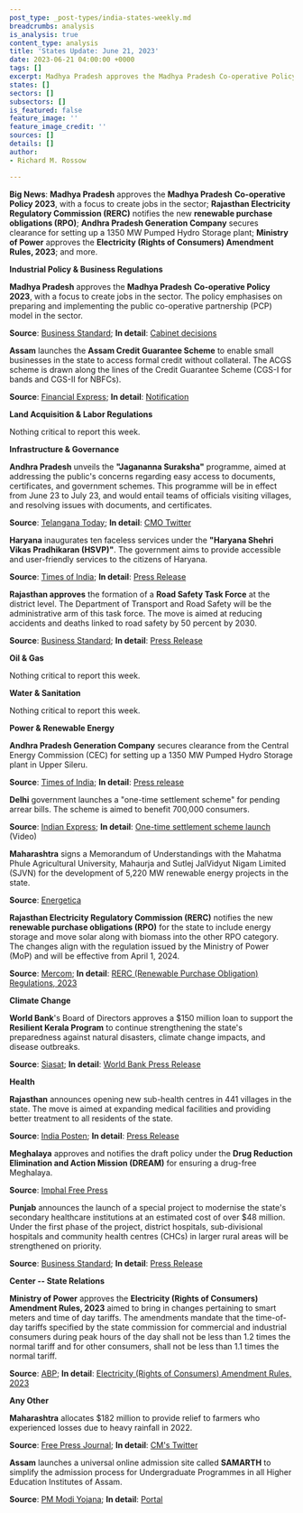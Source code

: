 ```yaml
---
post_type: _post-types/india-states-weekly.md
breadcrumbs: analysis
is_analysis: true
content_type: analysis
title: 'States Update: June 21, 2023'
date: 2023-06-21 04:00:00 +0000
tags: []
excerpt: Madhya Pradesh approves the Madhya Pradesh Co-operative Policy 2023, with a focus to create jobs in the sector; Rajasthan Electricity Regulatory Commission (RERC) notifies the new renewable purchase obligations (RPO); Andhra Pradesh Generation Company secures clearance for setting up a 1350 MW Pumped Hydro Storage plant; Ministry of Power approves the Electricity (Rights of Consumers) Amendment Rules, 2023; and more.
states: []
sectors: []
subsectors: []
is_featured: false
feature_image: ''
feature_image_credit: ''
sources: []
details: []
author:
- Richard M. Rossow

---
```

**Big News**: **Madhya Pradesh** approves the **Madhya Pradesh** **Co-operative Policy 2023**, with a focus to create jobs in the sector; **Rajasthan Electricity Regulatory Commission (RERC)** notifies the new **renewable purchase obligations (RPO)**; **Andhra Pradesh Generation Company** secures clearance for setting up a 1350 MW Pumped Hydro Storage plant;  **Ministry of Power** approves the **Electricity (Rights of Consumers) Amendment Rules, 2023**; and more.

**Industrial Policy & Business Regulations**  

**Madhya Pradesh** approves the **Madhya Pradesh** **Co-operative Policy 2023**, with a focus to create jobs in the sector. The policy emphasises on preparing and implementing the public co-operative partnership (PCP) model in the sector.

**Source**: [Business Standard](https://www.business-standard.com/india-news/madhya-pradesh-govt-approves-cooperative-policy-with-focus-on-jobs-123061600873_1.html); **In detail**: [Cabinet decisions](https://www.mpinfo.org/Home/CabinetDetails?newsid=230614S12&fontname=FontEnglish&LocID=32&pubdate=06/14/2023)

**Assam** launches the **Assam Credit Guarantee Scheme** to enable small businesses in the state to access formal credit without collateral. The ACGS scheme is drawn along the lines of the Credit Guarantee Scheme (CGS-I for bands and CGS-II for NBFCs).

**Source**: [Financial Express](https://www.financialexpress.com/industry/sme/msme-fin-assam-government-launches-its-credit-guarantee-scheme-for-msmes/3123159/); **In detail**: [Notification](https://www.cgtmse.in/Default/ViewFile/?id=1686328603047_Circular%20No.227%202023-24.pdf&path=Circular)

**Land Acquisition & Labor Regulations**  

Nothing critical to report this week.

**Infrastructure & Governance**  

**Andhra Pradesh** unveils the **"Jagananna Suraksha"** programme, aimed at addressing the public's concerns regarding easy access to documents, certificates, and government schemes. This programme will be in effect from June 23 to July 23, and would entail teams of officials visiting villages, and resolving issues with documents, and certificates.

**Source**: [Telangana Today](https://telanganatoday.com/andhra-pradesh-chief-minister-announces-jagananna-suraksha-programme-from-june-23); **In detail**: [CMO Twitter](https://twitter.com/AndhraPradeshCM/status/1668932780481466368)

**Haryana** inaugurates ten faceless services under the **"Haryana Shehri Vikas Pradhikaran (HSVP)"**. The government aims to provide accessible and user-friendly services to the citizens of Haryana.

**Source**: [Times of India](https://timesofindia.indiatimes.com/city/chandigarh/haryana-cm-manohar-lal-khattar-launches-10-faceless-services/articleshowprint/100946144.cms); **In detail**: [Press Release](https://manoharlalkhattar.in/node/31326)

**Rajasthan approves** the formation of a **Road Safety Task Force** at the district level. The Department of Transport and Road Safety will be the administrative arm of this task force. The move is aimed at reducing accidents and deaths linked to road safety by 50 percent by 2030.

**Source**: [Business Standard](https://www.business-standard.com/india-news/raj-govt-approves-road-safety-task-force-targets-50-accident-reduction-123061300676_1.html); **In detail**: [Press Release](https://cmo.rajasthan.gov.in/pressreleasedetail/113237)

**Oil & Gas**  

Nothing critical to report this week.  

**Water & Sanitation**  

Nothing critical to report this week.  

**Power & Renewable Energy**  

**Andhra Pradesh Generation Company** secures clearance from the Central Energy Commission (CEC) for setting up a 1350 MW Pumped Hydro Storage plant in Upper Sileru.

**Source**: [Times of India](https://timesofindia.indiatimes.com/city/vijayawada/andhra-pradesh-central-energy-commission-cec-okays-aps-upper-sileru-pumped-storage-project/articleshow/100998644.cms?from=mdr); **In detail**: [Press release](https://pib.gov.in/PressReleaseIframePage.aspx?PRID=1930831)

**Delhi** government launches a "one-time settlement scheme" for pending arrear bills. The scheme is aimed to benefit 700,000 consumers.

**Source**: [Indian Express](https://indianexpress.com/article/cities/delhi/delhi-ncr-news-live-updates-aap-arvind-kejriwal-bjp-weather-traffic-8657968/); **In detail**: [One-time settlement scheme launch](https://twitter.com/i/status/1668636619556151296) (Video)

**Maharashtra** signs a Memorandum of Understandings with the Mahatma Phule Agricultural University, Mahaurja and Sutlej JalVidyut Nigam Limited (SJVN) for the development of 5,220 MW renewable energy projects in the state.

**Source**: [Energetica](https://www.energetica-india.net/news/maharashtra-government-inks-mou-for-5220-mw-renewable-power-projects-in-maharashtra)

**Rajasthan Electricity Regulatory Commission (RERC)** notifies the new **renewable purchase obligations (RPO)** for the state to include energy storage and move solar along with biomass into the other RPO category. The changes align with the regulation issued by the Ministry of Power (MoP) and will be effective from April 1, 2024.

**Source**: [Mercom](https://www.mercomindia.com/rajasthan-renewable-purchase-obligation-fy30); **In detail**: [RERC (Renewable Purchase Obligation) Regulations, 2023](https://rerc.rajasthan.gov.in/rerc-user-files/office-orders)

**Climate Change**

**World Bank**'s Board of Directors approves a $150 million loan to support the **Resilient Kerala Program** to continue strengthening the state's preparedness against natural disasters, climate change impacts, and disease outbreaks.

**Source**: [Siasat](https://www.siasat.com/world-bank-approves-150-mn-loan-to-support-resilient-kerala-program-2617756/); **In detail**: [World Bank Press Release](https://www.worldbank.org/en/news/press-release/2023/06/16/world-bank-approves-additional-financing-to-build-climate-resilience-in-the-indian-state-of-kerala)  

**Health**   

**Rajasthan** announces opening new sub-health centres in 441 villages in the state. The move is aimed at expanding medical facilities and providing better treatment to all residents of the state.

**Source**: [India Posten](https://india.postsen.com/local/amp/700219); **In detail**: [Press Release](https://cmo.rajasthan.gov.in/pressreleasedetail/113824)

**Meghalaya** approves and notifies the draft policy under the **Drug Reduction Elimination and Action Mission (DREAM)** for ensuring a drug-free Meghalaya.

**Source**: [Imphal Free Press](https://www.ifp.co.in/meghalaya/drugs-menace-in-meghalaya-government-approves-draft-policy-under-dream)

**Punjab** announces the launch of a special project to modernise the state's secondary healthcare institutions at an estimated cost of over $48 million. Under the first phase of the project, district hospitals, sub-divisional hospitals and community health centres (CHCs) in larger rural areas will be strengthened on priority.

**Source**: [Business Standard](https://www.business-standard.com/india-news/punjab-govt-to-modernise-secondary-healthcare-institutions-cm-mann-123061600967_1.html); **In detail**: [Press Release](http://diprpunjab.gov.in/?q=content/cm-announces-launch-special-project-strengthening-secondary-health-care-institutions-state)

**Center -- State Relations**  

**Ministry of Power** approves the **Electricity (Rights of Consumers) Amendment Rules, 2023** aimed to bring in changes pertaining to smart meters and time of day tariffs. The amendments mandate that the time-of-day tariffs specified by the state commission for commercial and industrial consumers during peak hours of the day shall not be less than 1.2 times the normal tariff and for other consumers, shall not be less than 1.1 times the normal tariff.

**Source**: [ABP](https://news.abplive.com/news/india/govt-amends-electricity-rights-of-consumers-rules-2023-notification-smart-meters-changes-to-time-of-day-tariffs-1609365); **In detail**: [Electricity (Rights of Consumers) Amendment Rules, 2023](https://powermin.gov.in/sites/default/files/webform/notices/30_d_Electricity_Rights_of_Consumers_Amendment_Rules_2023..pdf)

**Any Other**

**Maharashtra** allocates $182 million to provide relief to farmers who experienced losses due to heavy rainfall in 2022.

**Source**: [Free Press Journal](https://www.freepressjournal.in/mumbai/maharashtra-cabinet-announces-multiple-welfare-measures-allocates-1500-cr-for-farmers-relief); **In detail**: [CM's Twitter](https://twitter.com/mieknathshinde/status/1668663637370867713)

**Assam** launches a universal online admission site called **SAMARTH** to simplify the admission process for Undergraduate Programmes in all Higher Education Institutes of Assam.

**Source**: [PM Modi Yojana](https://pmmodiyojana.in/samarth-admission-portal/); **In detail**: [Portal](https://assamadmission.samarth.ac.in/)